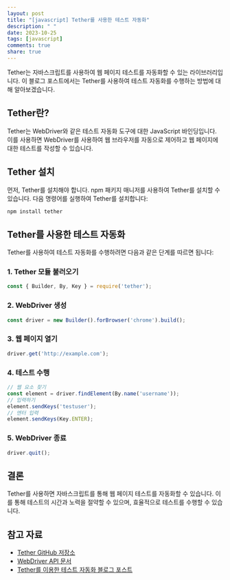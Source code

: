 ```yaml
---
layout: post
title: "[javascript] Tether를 사용한 테스트 자동화"
description: " "
date: 2023-10-25
tags: [javascript]
comments: true
share: true
---
```


Tether는 자바스크립트를 사용하여 웹 페이지 테스트를 자동화할 수 있는 라이브러리입니다. 이 블로그 포스트에서는 Tether를 사용하여 테스트 자동화를 수행하는 방법에 대해 알아보겠습니다.

## Tether란?

Tether는 WebDriver와 같은 테스트 자동화 도구에 대한 JavaScript 바인딩입니다. 이를 사용하면 WebDriver를 사용하여 웹 브라우저를 자동으로 제어하고 웹 페이지에 대한 테스트를 작성할 수 있습니다.

## Tether 설치

먼저, Tether를 설치해야 합니다. npm 패키지 매니저를 사용하여 Tether를 설치할 수 있습니다. 다음 명령어를 실행하여 Tether를 설치합니다:

```javascript
npm install tether
```

## Tether를 사용한 테스트 자동화

Tether를 사용하여 테스트 자동화를 수행하려면 다음과 같은 단계를 따르면 됩니다:

### 1. Tether 모듈 불러오기

```javascript
const { Builder, By, Key } = require('tether');
```

### 2. WebDriver 생성

```javascript
const driver = new Builder().forBrowser('chrome').build();
```

### 3. 웹 페이지 열기

```javascript
driver.get('http://example.com');
```

### 4. 테스트 수행

```javascript
// 웹 요소 찾기
const element = driver.findElement(By.name('username'));
// 입력하기
element.sendKeys('testuser');
// 엔터 입력
element.sendKeys(Key.ENTER);
```

### 5. WebDriver 종료

```javascript
driver.quit();
```

## 결론

Tether를 사용하면 자바스크립트를 통해 웹 페이지 테스트를 자동화할 수 있습니다. 이를 통해 테스트의 시간과 노력을 절약할 수 있으며, 효율적으로 테스트를 수행할 수 있습니다.

## 참고 자료

- [Tether GitHub 저장소](https://github.com/tetherjs/tether)
- [WebDriver API 문서](https://www.w3.org/TR/webdriver/)
- [Tether를 이용한 테스트 자동화 블로그 포스트](https://blog.example.com/tether-automation)